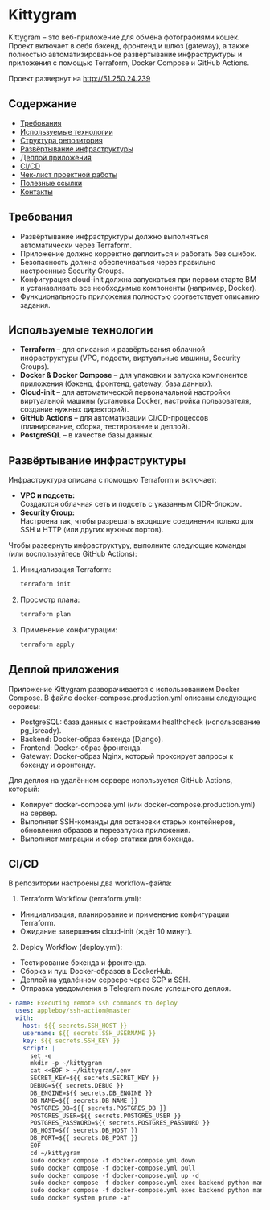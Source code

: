# Kittygram

Kittygram – это веб-приложение для обмена фотографиями кошек. Проект включает в себя бэкенд, фронтенд и шлюз (gateway), а также полностью автоматизированное развёртывание инфраструктуры и приложения с помощью Terraform, Docker Compose и GitHub Actions.   

Проект развернут на http://51.250.24.239


## Содержание

- [Требования](#требования)
- [Используемые технологии](#используемые-технологии)
- [Структура репозитория](#структура-репозитория)
- [Развёртывание инфраструктуры](#развёртывание-инфраструктуры)
- [Деплой приложения](#деплой-приложения)
- [CI/CD](#cicd)
- [Чек-лист проектной работы](#чек-лист-проектной-работы)
- [Полезные ссылки](#полезные-ссылки)
- [Контакты](#контакты)

## Требования

- Развёртывание инфраструктуры должно выполняться автоматически через Terraform.
- Приложение должно корректно деплоиться и работать без ошибок.
- Безопасность должна обеспечиваться через правильно настроенные Security Groups.
- Конфигурация cloud-init должна запускаться при первом старте ВМ и устанавливать все необходимые компоненты (например, Docker).
- Функциональность приложения полностью соответствует описанию задания.

## Используемые технологии

- **Terraform** – для описания и развёртывания облачной инфраструктуры (VPC, подсети, виртуальные машины, Security Groups).
- **Docker & Docker Compose** – для упаковки и запуска компонентов приложения (бэкенд, фронтенд, gateway, база данных).
- **Cloud-init** – для автоматической первоначальной настройки виртуальной машины (установка Docker, настройка пользователя, создание нужных директорий).
- **GitHub Actions** – для автоматизации CI/CD-процессов (планирование, сборка, тестирование и деплой).
- **PostgreSQL** – в качестве базы данных.


## Развёртывание инфраструктуры

Инфраструктура описана с помощью Terraform и включает:

- **VPC и подсеть:**  
  Создаются облачная сеть и подсеть с указанным CIDR-блоком.
- **Security Group:**  
  Настроена так, чтобы разрешать входящие соединения только для SSH и HTTP (или других нужных портов).

Чтобы развернуть инфраструктуру, выполните следующие команды (или воспользуйтесь GitHub Actions):

1. Инициализация Terraform:
   ```bash
   terraform init
   ```

2. Просмотр плана:
    ```bash
    terraform plan
    ```
   
3. Применение конфигурации:
    ```bash
    terraform apply
    ```

## Деплой приложения
Приложение Kittygram разворачивается с использованием Docker Compose. В файле docker-compose.production.yml описаны следующие сервисы:
- PostgreSQL: база данных с настройками healthcheck (использование pg_isready).
- Backend: Docker-образ бэкенда (Django).
- Frontend: Docker-образ фронтенда.
- Gateway: Docker-образ Nginx, который проксирует запросы к бэкенду и фронтенду.

Для деплоя на удалённом сервере используется GitHub Actions, который:
- Копирует docker-compose.yml (или docker-compose.production.yml) на сервер.
- Выполняет SSH-команды для остановки старых контейнеров, обновления образов и перезапуска приложения.
- Выполняет миграции и сбор статики для бэкенда.

## CI/CD
В репозитории настроены два workflow-файла:
1) Terraform Workflow (terraform.yml):
- Инициализация, планирование и применение конфигурации Terraform.
- Ожидание завершения cloud-init (ждёт 10 минут).

2) Deploy Workflow (deploy.yml):
- Тестирование бэкенда и фронтенда.
- Сборка и пуш Docker-образов в DockerHub.
- Деплой на удалённом сервере через SCP и SSH.
- Отправка уведомления в Telegram после успешного деплоя.

```yaml
- name: Executing remote ssh commands to deploy
  uses: appleboy/ssh-action@master
  with:
    host: ${{ secrets.SSH_HOST }}
    username: ${{ secrets.SSH_USERNAME }}
    key: ${{ secrets.SSH_KEY }}
    script: |
      set -e
      mkdir -p ~/kittygram
      cat <<EOF > ~/kittygram/.env
      SECRET_KEY=${{ secrets.SECRET_KEY }}
      DEBUG=${{ secrets.DEBUG }}
      DB_ENGINE=${{ secrets.DB_ENGINE }}
      DB_NAME=${{ secrets.DB_NAME }}
      POSTGRES_DB=${{ secrets.POSTGRES_DB }}
      POSTGRES_USER=${{ secrets.POSTGRES_USER }}
      POSTGRES_PASSWORD=${{ secrets.POSTGRES_PASSWORD }}
      DB_HOST=${{ secrets.DB_HOST }}
      DB_PORT=${{ secrets.DB_PORT }}
      EOF
      cd ~/kittygram
      sudo docker compose -f docker-compose.yml down
      sudo docker compose -f docker-compose.yml pull
      sudo docker compose -f docker-compose.yml up -d
      sudo docker compose -f docker-compose.yml exec backend python manage.py migrate
      sudo docker compose -f docker-compose.yml exec backend python manage.py collectstatic --noinput
      sudo docker system prune -af
```
